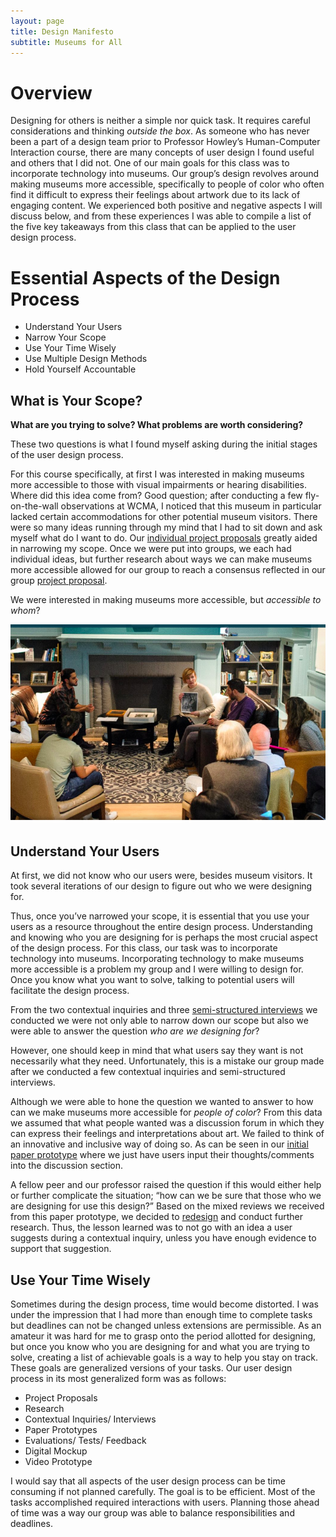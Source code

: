 ```yaml
---
layout: page
title: Design Manifesto 
subtitle: Museums for All 
---
```


# Overview 
Designing for others is neither a simple nor quick task. It requires careful considerations and thinking *outside the box*. As someone who has never been a part of a design team prior to Professor Howley’s Human-Computer Interaction course, there are many concepts of user design I found useful and others that I did not. One of our main goals for this class was to incorporate technology into museums. Our group’s design revolves around making museums more accessible, specifically to people of color who often find it difficult to express their feelings about artwork due to its lack of engaging content. We experienced both positive and negative aspects I will discuss below, and from these experiences I was able to compile a list of the five key takeaways from this class that can be applied to the user design process. 
  
# Essential Aspects of the Design Process
* Understand Your Users
* Narrow Your Scope 
* Use Your Time Wisely 
* Use Multiple Design Methods 
* Hold Yourself Accountable 

## What is Your Scope? 

**What are you trying to solve? What problems are worth considering?** 

These two questions is what I found myself asking during the initial stages of the user design process. 

For this course specifically, at first I was interested in making museums more accessible to those with visual impairments or hearing disabilities. Where did this idea come from? Good question; after conducting a few fly-on-the-wall observations at WCMA, I noticed that this museum in particular lacked certain accommodations for other potential museum visitors. There were so many ideas running through my mind that I had to sit down and ask myself what do I want to do. Our [individual project proposals](https://elvira-alonso.github.io/project-proposal/) greatly aided in narrowing my scope. Once we were put into groups, we each had individual ideas, but further research about ways we can make museums more accessible allowed for our group to reach a consensus reflected in our group [project proposal](https://museumsforall.github.io/project-proposal/). 

We were interested in making museums more accessible, but *accessible to whom*? 

<p align="center">
  <img src="/img/museum.png">
</p>


## Understand Your Users 

At first, we did not know who our users were, besides museum visitors. It took several iterations of our design to figure out who we were designing for. 

Thus, once you’ve narrowed your scope, it is essential that you use your users as a resource throughout the entire design process. Understanding and knowing who you are designing for is perhaps the most crucial aspect of the design process. For this class, our task was to incorporate technology into museums. Incorporating technology to make museums more accessible is a problem my group and I were willing to design for. Once you know what you want to solve, talking to potential users will facilitate the design process. 

From the two contextual inquiries and three [semi-structured interviews](https://museumsforall.github.io/2018-10-04-contextual-inquiry-review/) we conducted we were not only able to narrow down our scope but also we were able to answer the question *who are we designing for*?  

However, one should keep in mind that what users say they want is not necessarily what they need. Unfortunately, this is a mistake our group made after we conducted a few contextual inquiries and semi-structured interviews. 

Although we were able to hone the question we wanted to answer to how can we make museums more accessible for *people of color*? From this data we assumed that what people wanted was a discussion forum in which they can express their feelings and interpretations about art. We failed to think of an innovative and inclusive way of doing so. As can be seen in our [initial paper prototype](https://museumsforall.github.io/2018-10-29-Paper-Prototype/) where we just have users input their thoughts/comments into the discussion section. 

A fellow peer and our professor raised the question if this would either help or further complicate the situation; “how can we be sure that those who we are designing for use this design?” Based on the mixed reviews we received from this paper prototype, we decided to [redesign](https://museumsforall.github.io/2018-11-01-Design-Review-Revision/) and conduct further research. Thus, the lesson learned was to not go with an idea a user suggests during a contextual inquiry, unless you have enough evidence to support that suggestion. 

## Use Your Time Wisely 
Sometimes during the design process, time would become distorted. I was under the impression that I had more than enough time to complete tasks but deadlines can not be changed unless extensions are permissible. As an amateur it was hard for me to grasp onto the period allotted for designing, but once you know who you are designing for and what you are trying to solve, creating a list of achievable goals is a way to help you stay on track. These goals are generalized versions of your tasks. Our user design process in its most generalized form was as follows:
* Project Proposals 
* Research 
* Contextual Inquiries/ Interviews 
* Paper Prototypes
* Evaluations/ Tests/ Feedback
* Digital Mockup
* Video Prototype 

I would say that all aspects of the user design process can be time consuming if not planned carefully. The goal is to be efficient. Most of the tasks accomplished required interactions with users. Planning those ahead of time was a way our group was able to balance responsibilities and deadlines. 

